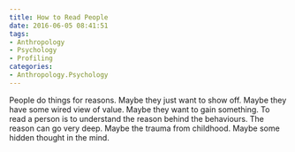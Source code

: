 ```yaml
---
title: How to Read People
date: 2016-06-05 08:41:51
tags:
- Anthropology
- Psychology
- Profiling
categories:
- Anthropology.Psychology
---
```

People do things for reasons.
Maybe they just want to show off.
Maybe they have some wired view of value.
Maybe they want to gain something.
To read a person is to understand the reason behind the behaviours.
The reason can go very deep.
Maybe the trauma from childhood.
Maybe some hidden thought in the mind.